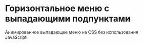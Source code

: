 # Горизонтальное меню c выпадающими подпунктами
Анимированное выпадающее меню на CSS без использования JavaScript.
